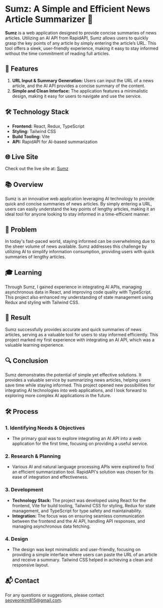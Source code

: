 # Sumz: A Simple and Efficient News Article Summarizer 📝

**Sumz** is a web application designed to provide concise summaries of news articles. Utilizing an AI API from RapidAPI, Sumz allows users to quickly grasp the key points of any article by simply entering the article’s URL. This tool offers a sleek, user-friendly experience, making it easy to stay informed without the time commitment of reading full articles.

## 🌟 Features
1. **URL Input & Summary Generation:** Users can input the URL of a news article, and the AI API provides a concise summary of the content.
2. **Simple and Clean Interface:** The application features a minimalistic design, making it easy for users to navigate and use the service.

## 🛠️ Technology Stack
- **Frontend:** React, Redux, TypeScript
- **Styling:** Tailwind CSS
- **Build Tooling:** Vite
- **API:** RapidAPI for AI-based summarization

## 🌐 Live Site
Check out the live site at: [Sumz](https://ai-summarizer-orpin-six.vercel.app/)

## 📚 Overview
Sumz is an innovative web application leveraging AI technology to provide quick and concise summaries of news articles. By simply entering a URL, users can easily understand the key points of lengthy articles, making it an ideal tool for anyone looking to stay informed in a time-efficient manner.

## 🧠 Problem
In today's fast-paced world, staying informed can be overwhelming due to the sheer volume of news available. Sumz addresses this challenge by utilizing AI to simplify information consumption, providing users with quick summaries of lengthy articles.

## 🎓 Learning
Through Sumz, I gained experience in integrating AI APIs, managing asynchronous data in React, and improving code quality with TypeScript. This project also enhanced my understanding of state management using Redux and styling with Tailwind CSS.

## 🚀 Result
Sumz successfully provides accurate and quick summaries of news articles, serving as a valuable tool for users to stay informed efficiently. This project marked my first experience with integrating an AI API, which was a valuable learning experience.

## 🔍 Conclusion
Sumz demonstrates the potential of simple yet effective solutions. It provides a valuable service by summarizing news articles, helping users save time while staying informed. This project opened new possibilities for integrating AI technologies into web applications, and I look forward to exploring more complex AI applications in the future.

## 🛠️ Process

### 1. Identifying Needs & Objectives
- The primary goal was to explore integrating an AI API into a web application for the first time, focusing on providing a useful service.

### 2. Research & Planning
- Various AI and natural language processing APIs were explored to find an efficient summarization tool. RapidAPI's solution was chosen for its ease of integration and effectiveness.

### 3. Development
- **Technology Stack:** The project was developed using React for the frontend, Vite for build tooling, Tailwind CSS for styling, Redux for state management, and TypeScript for type safety and maintainability.
- **Integration:** The focus was on ensuring seamless communication between the frontend and the AI API, handling API responses, and managing asynchronous data fetching.

### 4. Design
- The design was kept minimalistic and user-friendly, focusing on providing a simple interface where users can paste the URL of an article and receive a summary. Tailwind CSS helped in achieving a clean and responsive layout.

## 📬 Contact
For any questions or suggestions, please contact [seoyeonkim815@gmail.com](mailto:seoyeonkim815@gmail.com).
